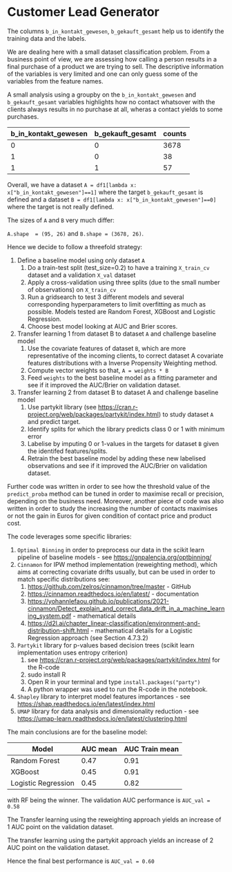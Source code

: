 # Customer Lead Generator

The columns `b_in_kontakt_gewesen`, `b_gekauft_gesamt` help us to identify the
training data and the labels.

We are dealing here with a small dataset classification problem. From a business point of view, we are assessing how
calling a person results in a final purchase of a product we are trying to sell. The descriptive information of the 
variables is very limited  and one can only guess some of the variables from the feature names. 

A small analysis using a groupby on the `b_in_kontakt_gewesen` and `b_gekauft_gesamt` variables highlights how no contact
whatsover with the  clients always results in no purchase at all, wheras a contact yields to some purchases. 

| b_in_kontakt_gewesen | b_gekauft_gesamt | counts |
|----------------------|------------------|--------|
| 0                    | 0                | 3678   |
| 1                    | 0                | 38     |
| 1                    | 1                | 57     |


Overall, we have a dataset `A = df1[lambda x: x["b_in_kontakt_gewesen"]==1]` where the target `b_gekauft_gesamt` 
is defined and a dataset `B = df1[lambda x: x["b_in_kontakt_gewesen"]==0]` where the target is not really defined. 

The sizes of `A` and `B` very much differ: 

`A.shape  = (95, 26)` and `B.shape = (3678, 26)`.

Hence we decide to follow a threefold strategy:

1. Define a baseline model using only dataset `A`
   1. Do a train-test split (test_size=0.2) to have a training `X_train_cv` dataset and a validation `X_val` dataset
   2. Apply a cross-validation using three splits (due to the small number of observations) on `X_train_cv`
   3. Run a gridsearch to test 3 different models and several corresponding hyperparameters  to limit overfitting as much as possible. Models tested are Random Forest, XGBoost and Logistic Regression. 
   4. Choose best model looking at AUC and Brier scores. 
2. Transfer learning 1 from dataset B to dataset `A` and challenge baseline model 
   1. Use the covariate features of dataset `B`, which are more representative of the incoming clients, to correct dataset A covariate features distributions with a Inverse Propensity Weighting method.
   2. Compute vector weights so that, `A = weights * B`
   3. Feed `weights` to the best baseline model as a fitting parameter and see if it improved the AUC/Brier on validation dataset.
3. Transfer learning 2 from dataset B to dataset A and challenge baseline model 
   1. Use partykit library (see https://cran.r-project.org/web/packages/partykit/index.html) to study dataset `A` and predict target.
   2. Identify splits for which the library predicts class 0 or 1 with minimum error 
   3. Labelise by imputing 0 or 1-values in the targets for dataset `B` given the identifed features/splits. 
   4. Retrain the best baseline model by adding these new labelised observations and see if it improved the AUC/Brier on validation dataset.


Further code was written in order to see how the threshold value of the `predict_proba` method can be tuned in order to 
maximise recall or precision, depending on the business need. Moreover, another piece of code was also written in order to study 
the increasing the number of contacts maximises or not the gain in Euros for given condition of contact price and product cost.



The code leverages some specific libraries:
1. `Optimal Binning` in order to preprocess our data in the scikit learn pipeline of baseline models - see https://gnpalencia.org/optbinning/
2. `Cinnamon` for IPW method implementation (reweighting method), which aims at correcting covariate drifts usually, but can be used in order to match specific distributions see:
   1. https://github.com/zelros/cinnamon/tree/master - GitHub 
   2. https://cinnamon.readthedocs.io/en/latest/ - documentation
   3. https://yohannlefaou.github.io/publications/2021-cinnamon/Detect_explain_and_correct_data_drift_in_a_machine_learning_system.pdf - mathematical details 
   4. https://d2l.ai/chapter_linear-classification/environment-and-distribution-shift.html - mathematical details for a Logistic Regression approach (see Section 4.7.3.2)
3. `Partykit` library for p-values based decision trees (scikit learn implementation uses entropy criterion)
   1. see https://cran.r-project.org/web/packages/partykit/index.html for the R-code 
   2. sudo install R
   3. Open R in your terminal and type `install.packages("party")`
   4. A python wrapper was used to run the R-code in the notebook.
4. `Shapley` library to interpret model features importances - see https://shap.readthedocs.io/en/latest/index.html
5. `UMAP` library for data analysis and dimensionality reduction - see https://umap-learn.readthedocs.io/en/latest/clustering.html


The main conclusions are for the baseline model: 

| Model               | AUC mean | AUC Train mean |
|---------------------|------|----------------|
| Random Forest       | 0.47 | 0.91           |
| XGBoost             | 0.45 | 0.91           |
| Logistic Regression | 0.45 | 0.82           |

with RF being the winner. The validation AUC performance is `AUC_val = 0.58`

The Transfer learning using the reweighting approach yields an increase of 1 AUC point on the validation dataset. 

The transfer learning using the partykit approach yields an increase of 2 AUC point on the validation dataset.  

Hence the final best performance is `AUC_val = 0.60`

